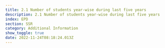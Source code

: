 ```yaml
---
title: 2.1 Number of students year-wise during last five years
description: 2.1 Number of students year-wise during last five years
index: EPD
section: SSR
category: Additional Information
show_toggle: true
date: 2022-11-24T08:18:24.013Z
---
```

